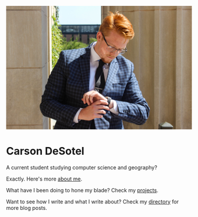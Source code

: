 ![Carson](images/desotel-13.jpg)

# Carson DeSotel

A current student studying computer science and geography?

Exactly. Here's more [about me](/about/).

What have I been doing to hone my blade? Check my [projects](/projects/).

Want to see how I write and what I write about? Check my [directory](/directory/) for more blog posts.

